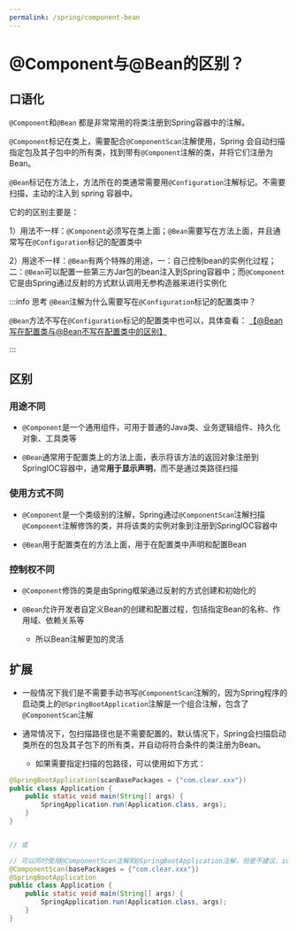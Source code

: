 ```yaml
---
permalink: /spring/component-bean
---
```


# @Component与@Bean的区别？

## 口语化

`@Component`和`@Bean` 都是非常常用的将类注册到Spring容器中的注解。

`@Component`标记在类上，需要配合`@ComponentScan`注解使用，Spring 会自动扫描指定包及其子包中的所有类，找到带有`@Component`注解的类，并将它们注册为 Bean。

`@Bean`标记在方法上，方法所在的类通常需要用`@Configuration`注解标记。不需要扫描，主动的注入到 spring 容器中。

它的的区别主要是：

1）用法不一样：`@Component`必须写在类上面；`@Bean`需要写在方法上面，并且通常写在`@Configuration`标记的配置类中

2）用途不一样：`@Bean`有两个特殊的用途，一：自己控制bean的实例化过程；二：`@Bean`可以配置一些第三方Jar包的bean注入到Spring容器中；而`@Component`它是由Spring通过反射的方式默认调用无参构造器来进行实例化

:::info 思考
`@Bean`注解为什么需要写在`@Configuration`标记的配置类中？

`@Bean`方法不写在`@Configuration`标记的配置类中也可以，具体查看： [【@Bean写在配置类与@Bean不写在配置类中的区别】](./@Bean写在配置类与@Bean不写在配置类中的区别)

:::

## 区别

### **用途不同**

- `@Component`是一个通用组件，可用于普通的Java类、业务逻辑组件、持久化对象、工具类等

- `@Bean`通常用于配置类上的方法上面，表示将该方法的返回对象注册到SpringIOC容器中，通常**用于显示声明**，而不是通过类路径扫描

### **使用方式不同**

- `@Component`是一个类级别的注解，Spring通过`@ComponentScan`注解扫描`@Component`注解修饰的类，并将该类的实例对象到注册到SpringIOC容器中

- `@Bean`用于配置类在的方法上面，用于在配置类中声明和配置Bean

### **控制权不同**

- `@Component`修饰的类是由Spring框架通过反射的方式创建和初始化的

- `@Bean`允许开发者自定义Bean的创建和配置过程，包括指定Bean的名称、作用域、依赖关系等
  - 所以Bean注解更加的灵活

## 扩展

- 一般情况下我们是不需要手动书写`@ComponentScan`注解的，因为Spring程序的启动类上的`@SpringBootApplication`注解是一个组合注解，包含了`@ComponentScan`注解

- 通常情况下，包扫描路径也是不需要配置的。默认情况下，Spring会扫描启动类所在的包及其子包下的所有类，并自动将符合条件的类注册为Bean。
  - 如果需要指定扫描的包路径，可以使用如下方式：

```java
@SpringBootApplication(scanBasePackages = {"com.clear.xxx"})
public class Application {
    public static void main(String[] args) {
        SpringApplication.run(Application.class, args);
    }
}


// 或

// 可以同时使用@ComponentScan注解和@SpringBootApplication注解，但是不建议，idea直接提示不建议
@ComponentScan(basePackages = {"com.clear.xxx"})
@SpringBootApplication
public class Application { 
    public static void main(String[] args) {
        SpringApplication.run(Application.class, args);
    }
}
```
